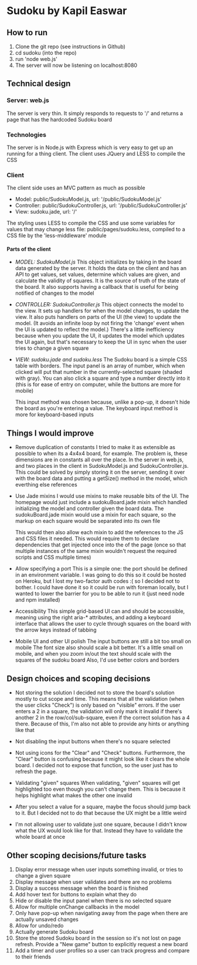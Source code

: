 # Sudoku by Kapil Easwar

## How to run
1. Clone the git repo (see instructions in Github)
2. cd sudoku (into the repo)
3. run 'node web.js'
4. The server will now be listening on localhost:8080

## Technical design
### Server: web.js
The server is very thin. It simply responds to requests to '/' and returns a page that
has the hardcoded Sudoku board

### Technologies
The server is in Node.js with Express which is very easy to get up an running for a thing client.
The client uses JQuery and LESS to compile the CSS

### Client
The client side uses an MVC pattern as much as possible
- Model: public/SudokuModel.js, url: '/public/SudokuModel.js'
- Controller: public/SudokuController.js, url: '/public/SudokuController.js'
- View: sudoku.jade, url: '/'
    
The styling uses LESS to compile the CSS and use some variables for values that may change
        less file: public/pages/sudoku.less, compiled to a CSS file by the 'less-middleware' module

#### Parts of the client
- *MODEL: SudokuModel.js*
        This object initializes by taking in the board data generated by the server. It holds the data on the client
        and has an API to get values, set values, determine which values are given, and calculate the validity
        of squares. It is the source of truth of the state of the board. It also supports having a callback that
        is useful for being notified of changes to the model

- *CONTROLLER: SudokuController.js*
        This object connects the model to the view. It sets up handlers for when the model changes, to update the
        view. It also puts handlers on parts of the UI (the view) to update the model. (It avoids an infinite loop
        by not firing the 'change' event when the UI is updated to reflect the model.) There's a little inefficiency
        because when you update the UI, it updates the model which updates the UI again, but that's necessary to
        keep the UI in sync when the user tries to change a given square

- *VIEW: sudoku.jade and sudoku.less*
    The Sudoku board is a simple CSS table with borders. The input panel is an array of number, which when clicked
        will put that number in the currently-selected square (shaded with gray). You can also click a square and
        type a number directly into it (this is for ease of entry on computer, while the buttons are more for mobile)

    This input method was chosen because, unlike a pop-up, it doesn't hide the board as you're entering a value. The
        keyboard input method is more for keyboard-based inputs

## Things I would improve
- Remove duplication of constants
    I tried to make it as extensible as possible to when its a 4x4x4 board, for example. The problem is, these dimensions
    are in constants all over the place. In the server in web.js, and two places in the client in SudokuModel.js and
    SudokuController.js. This could be solved by simply storing it on the server, sending it over with the board data
    and putting a getSize() method in the model, which everthing else references

- Use Jade mixins
    I would use mixins to make reusable bits of the UI. The homepage would just include a sudokuBoard.jade mixin which handled
    initializing the model and controller given the board data. The sudokuBoard.jade mixin would use a mixin for each square,
    so the markup on each square would be separated into its own file

    This would then also allow each mixin to add the references to the JS and CSS files it needed. This would require them
    to declare dependencies that get injected once into the <head> of the page (once so that multiple instances of the
    same mixin wouldn't request the required scripts and CSS multiple times)

- Allow specifying a port
    This is a simple one: the port should be defined in an environment variable. I was going to do this so it could be
    hosted on Heroku, but I lost my two-factor auth codes :( so I decided not to bother. I could have done it so it could
    be run with foreman locally, but I wanted to lower the barrier for you to be able to run it (just need node and npm installed)

- Accessibility
    This simple grid-based UI can and should be accessible, meaning using the right aria-* attributes, and adding a keyboard
    interface that allows the user to cycle through squares on the board with the arrow keys instead of tabbing

- Mobile UI and other UI polish
    The input buttons are still a bit too small on mobile
    The font size also should scale a bit better. It's a little small on mobile, and when you zoom in/out the text should
        scale with the squares of the sudoku board
    Also, I'd use better colors and borders

## Design choices and scoping decisions
- Not storing the solution
    I decided not to store the board's solution mostly to cut scope and time. This means that all the validation
    (when the user clicks "Check") is only based on "visible" errors. If the user enters a 2 in a square, the validation
    will only mark it invalid if there's another 2 in the row/col/sub-square, even if the correct solution has a 4 there.
    Because of this, I'm also not able to provide any hints or anything like that

- Not disabling the input buttons when there's no square selected

- Not using icons for the "Clear" and "Check" buttons. Furthermore, the "Clear" button is confusing because it might look
    like it clears the whole board. I decided not to expose that function, so the user just has to refresh the page.

- Validating "given" squares
    When validating, "given" squares will get highlighted too even though you can't change them. This is because it
    helps highlight what makes the other one invalid

- After you select a value for a square, maybe the focus should jump back to it. But I decided not to do that because the
    UX might be a little weird

- I'm not allowing user to validate just one square, because I didn't know what the UX would look like for that. Instead
    they have to validate the whole board at once

## Other scoping decisions/future tasks
1. Display error message when user inputs something invalid, or tries to change a given square
2. Display message when user validates and there are no problems
3. Display a success message when the board is finished
4. Add hover text for buttons to explain what they do
5. Hide or disable the input panel when there is no selected square
6. Allow for multiple onChange callbacks in the model
7. Only have pop-up when navigating away from the page when there are actually unsaved changes
8. Allow for undo/redo
9. Actually generate Sudoku board
10. Store the stored Sudoku board in the session so it's not lost on page refresh. Provide a "New game" button to
        explicitly request a new board
11. Add a timer and user profiles so a user can track progress and compare to their friends
